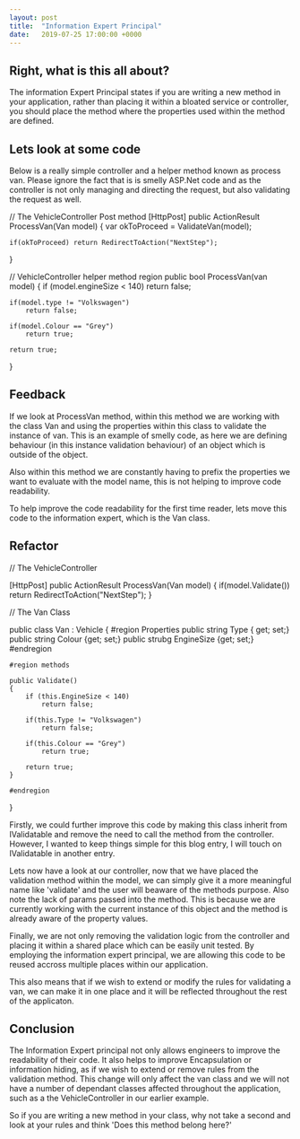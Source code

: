 ```yaml
---
layout: post
title:  "Information Expert Principal"
date:   2019-07-25 17:00:00 +0000
---
```

## Right, what is this all about?

The information Expert Principal states if you are writing a new method in your application, rather than placing it within a bloated service or controller, you should place the method where the properties used within the method are defined.

## Lets look at some code
Below is a really simple controller and a helper method known as process van.
Please ignore the fact that is is smelly ASP.Net code and as the controller is not only managing and directing the request, but also validating the request as well.

// The VehicleController Post method
[HttpPost]
public ActionResult ProcessVan(Van model)
{
    var okToProceed = ValidateVan(model);

    if(okToProceed) return RedirectToAction("NextStep");    
}

// VehicleController helper method region
public bool ProcessVan(van model)
{
    if (model.engineSize < 140)
        return false;
    
    if(model.type != "Volkswagen")
        return false;

    if(model.Colour == "Grey")
        return true;

    return true;
}

## Feedback

If we look at ProcessVan method, within this method we are working with the class Van and using the properties within this class to validate the instance of van. This is an example of smelly code, as here we are defining behaviour (in this instance validation behaviour) of an object which is outside of the object. 

Also within this method we are constantly having to prefix the properties we want to evaluate with the model name, this is not helping to improve code readability.

To help improve the code readability for the first time reader, lets move this code to the information expert, which is the Van class.

## Refactor

// The VehicleController

[HttpPost]
public ActionResult ProcessVan(Van model)
{
    if(model.Validate()) return RedirectToAction("NextStep");
}

// The Van Class

public class Van : Vehicle
{
    #region Properties
    public string Type { get; set;}
    public string Colour {get; set;}
    public strubg EngineSize {get; set;}
    #endregion

    #region methods

    public Validate()
    {
        if (this.EngineSize < 140)
            return false;
    
        if(this.Type != "Volkswagen")
            return false;

        if(this.Colour == "Grey")
            return true;

        return true;
    }

    #endregion
}

Firstly, we could further improve this code by making this class inherit from IValidatable and remove the need to call the method from the controller. However, I wanted to keep things simple for this blog entry, I will touch on IValidatable in another entry.

Lets now have a look at our controller, now that we have placed the validation method within the model, we can simply give it a more meaningful name like 'validate' and the user will beaware of the methods purpose. Also note the lack of params passed into the method. This is because we are currently working with the current instance of this object and the method is already aware of the property values.

Finally, we are not only removing the validation logic from the controller and placing it within a shared place which can be easily unit tested. By employing the information expert principal, we are allowing this code to be reused accross multiple places within our application. 

This also means that if we wish to extend or modify the rules for validating a van, we can make it in one place and it will be reflected throughout the rest of the applicaton.

## Conclusion

The Information Expert principal not only allows engineers to improve the readability of their code. It also helps to improve Encapsulation or information hiding, as if we wish to extend or remove rules from the validation method. This change will only affect the van class and we will not have a number of dependant classes affected throughout the application, such as a the VehicleController in our earlier example.

So if you are writing a new method in your class, why not take a second and look at your rules and think 'Does this method belong here?'